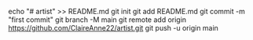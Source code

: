 echo "# artist" >> README.md
git init
git add README.md
git commit -m "first commit"
git branch -M main
git remote add origin https://github.com/ClaireAnne22/artist.git
git push -u origin main